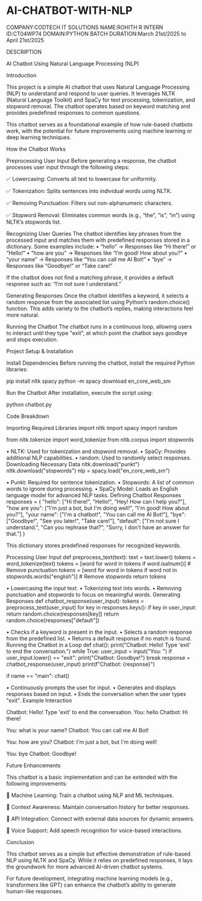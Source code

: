 # AI-CHATBOT-WITH-NLP
COMPANY:CODTECH IT SOLUTIONS NAME:ROHITH R 
INTERN ID:CT04WP74 
DOMAIN:PYTHON 
BATCH DURATION:March 21st/2025 to April 21st/2025

DESCRIPTION

AI Chatbot Using Natural Language Processing (NLP)

Introduction

This project is a simple AI chatbot that uses Natural Language Processing (NLP) to understand and respond to user queries. It leverages NLTK (Natural Language Toolkit) and SpaCy for text processing, tokenization, and stopword removal. The chatbot operates based on keyword matching and provides predefined responses to common questions.

This chatbot serves as a foundational example of how rule-based chatbots work, with the potential for future improvements using machine learning or deep learning techniques.

How the Chatbot Works

Preprocessing User Input
Before generating a response, the chatbot processes user input through the following steps:

✅ Lowercasing: Converts all text to lowercase for uniformity.

✅ Tokenization: Splits sentences into individual words using NLTK.

✅ Removing Punctuation: Filters out non-alphanumeric characters.

✅ Stopword Removal: Eliminates common words (e.g., “the”, “is”, “in”) using NLTK’s stopwords list.

Recognizing User Queries
The chatbot identifies key phrases from the processed input and matches them with predefined responses stored in a dictionary. Some examples include: • “hello” → Responses like “Hi there!” or “Hello!” • “how are you” → Responses like “I’m good! How about you?” • “your name” → Responses like “You can call me AI Bot!” • “bye” → Responses like “Goodbye!” or “Take care!”

If the chatbot does not find a matching phrase, it provides a default response such as: “I’m not sure I understand.”

Generating Responses
Once the chatbot identifies a keyword, it selects a random response from the associated list using Python’s random.choice() function. This adds variety to the chatbot’s replies, making interactions feel more natural.

Running the Chatbot
The chatbot runs in a continuous loop, allowing users to interact until they type "exit", at which point the chatbot says goodbye and stops execution.

Project Setup & Installation

Install Dependencies
Before running the chatbot, install the required Python libraries:

pip install nltk spacy python -m spacy download en_core_web_sm

Run the Chatbot
After installation, execute the script using:

python chatbot.py

Code Breakdown

Importing Required Libraries
import nltk import spacy import random

from nltk.tokenize import word_tokenize from nltk.corpus import stopwords

•	NLTK: Used for tokenization and stopword removal.
•	SpaCy: Provides additional NLP capabilities.
•	random: Used to randomly select responses.
Downloading Necessary Data
nltk.download("punkt") nltk.download("stopwords") nlp = spacy.load("en_core_web_sm")

•	Punkt: Required for sentence tokenization.
•	Stopwords: A list of common words to ignore during processing.
•	SpaCy Model: Loads an English language model for advanced NLP tasks.
Defining Chatbot Responses
responses = { "hello": ["Hi there!", "Hello!", "Hey! How can I help you?"], "how are you": ["I'm just a bot, but I'm doing well!", "I'm good! How about you?"], "your name": ["I'm a chatbot!", "You can call me AI Bot!"], "bye": ["Goodbye!", "See you later!", "Take care!"], "default": ["I'm not sure I understand.", "Can you rephrase that?", "Sorry, I don't have an answer for that."] }

This dictionary stores predefined responses for recognized keywords.

Processing User Input
def preprocess_text(text): text = text.lower() tokens = word_tokenize(text) tokens = [word for word in tokens if word.isalnum()] # Remove punctuation tokens = [word for word in tokens if word not in stopwords.words("english")] # Remove stopwords return tokens

•	Lowercasing the input text.
•	Tokenizing text into words.
•	Removing punctuation and stopwords to focus on meaningful words.
Generating Responses
def chatbot_response(user_input): tokens = preprocess_text(user_input) for key in responses.keys(): if key in user_input: return random.choice(responses[key]) return random.choice(responses["default"])

•	Checks if a keyword is present in the input.
•	Selects a random response from the predefined list.
•	Returns a default response if no match is found.
Running the Chatbot in a Loop
def chat(): print("Chatbot: Hello! Type 'exit' to end the conversation.") while True: user_input = input("You: ") if user_input.lower() == "exit": print("Chatbot: Goodbye!") break response = chatbot_response(user_input) print(f"Chatbot: {response}")

if name == "main": chat()

•	Continuously prompts the user for input.
•	Generates and displays responses based on input.
•	Ends the conversation when the user types "exit".
Example Interaction

Chatbot: Hello! Type 'exit' to end the conversation. You: hello Chatbot: Hi there!

You: what is your name? Chatbot: You can call me AI Bot!

You: how are you? Chatbot: I'm just a bot, but I'm doing well!

You: bye Chatbot: Goodbye!

Future Enhancements

This chatbot is a basic implementation and can be extended with the following improvements:

🔹 Machine Learning: Train a chatbot using NLP and ML techniques.

🔹 Context Awareness: Maintain conversation history for better responses.

🔹 API Integration: Connect with external data sources for dynamic answers.

🔹 Voice Support: Add speech recognition for voice-based interactions.

Conclusion

This chatbot serves as a simple but effective demonstration of rule-based NLP using NLTK and SpaCy. While it relies on predefined responses, it lays the groundwork for more advanced AI-driven chatbot systems.

For future development, integrating machine learning models (e.g., transformers like GPT) can enhance the chatbot’s ability to generate human-like responses.